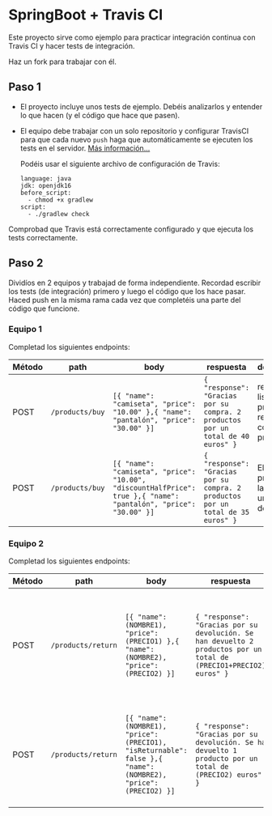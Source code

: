 # SpringBoot + Travis CI 

Este proyecto sirve como ejemplo para practicar integración continua con Travis CI y hacer tests de integración.

Haz un fork para trabajar con él.


## Paso 1

- El proyecto incluye unos tests de ejemplo. Debéis analizarlos y entender lo que hacen (y el código que hace que pasen).
- El equipo debe trabajar con un solo repositorio y configurar TravisCI para que cada nuevo
 `push` haga que automáticamente se ejecuten los tests en el servidor. [Más información...](https://docs.travis-ci.com/user/tutorial/)

  Podéis usar el siguiente archivo de configuración de Travis:
    
  ```
  language: java
  jdk: openjdk16
  before_script:
    - chmod +x gradlew
  script:
    - ./gradlew check
  ```
  
Comprobad que Travis está correctamente configurado y que ejecuta los tests correctamente.
  
## Paso 2

Dividíos en 2 equipos y trabajad de forma independiente. Recordad escribir los tests (de integración) primero y luego el código que los hace pasar. Haced push en la misma rama cada vez que completéis una parte del código que funcione.


### Equipo 1

Completad los siguientes endpoints:

| Método | path | body | respuesta | descripción |
|--------|------|------|-------------|-------------|
| POST   | `/products/buy` | `[{ "name": "camiseta", "price": "10.00" },{ "name": "pantalón", "price": "30.00" }]` | `{ "response": "Gracias por su compra. 2 productos por un total de 40 euros" }` | recibe una lista de productos y responde con el precio total  |
| POST   | `/products/buy` | `[{ "name": "camiseta", "price": "10.00", "discountHalfPrice": true },{ "name": "pantalón", "price": "30.00" }]` | `{ "response": "Gracias por su compra. 2 productos por un total de 35 euros" }` | El primer producto de la lista tiene un 50% de descuento |   


### Equipo 2

Completad los siguientes endpoints:

| Método | path | body | respuesta | descripción |
|--------|------|------|-------------|-------------|
| POST   | `/products/return` | `[{ "name": (NOMBRE1), "price": (PRECIO1) },{ "name": (NOMBRE2), "price": (PRECIO2) }]` | `{ "response": "Gracias por su devolución. Se han devuelto 2 productos por un total de (PRECIO1+PRECIO2) euros" }` | recibe una lista de productos que queremos devolver y responde con el precio total que nos ingresarán |
| POST   | `/products/return` | `[{ "name": (NOMBRE1), "price": (PRECIO1), "isReturnable": false },{ "name": (NOMBRE2), "price": (PRECIO2) }]` | `{ "response": "Gracias por su devolución. Se ha devuelto 1 producto por un total de (PRECIO2) euros" }` | El primer producto de la lista no se puede devolver, por lo que sólo nos devolverán el coste del segundo |   



  
